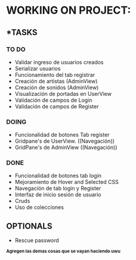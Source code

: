 # WORKING ON PROJECT: 

## ***TASKS**
### **TO DO**
- Validar ingreso de usuarios creados
- Serializar usuarios
- Funcionamiento del tab registrar
- Creación de artistas (AdminView)
- Creación de sonidos (AdminView)
- Visualización de portadas en UserView
- Validación de campos de Login
- Validación de campos de Register
### DOING
- Funcionalidad de botones Tab register
- Gridpane's de UserView. ((Navegación))
- GridPane's de AdminView ((Navegación))
### DONE
- Funcionalidad de botones tab login
- Mejoramiento de Hover and Selected CSS
- Navegación de tab login y Register 
- Interfaz de inicio sesión de usuario
- Cruds
- Uso de colecciones


## OPTIONALS
- Rescue password

<sub>**Agregen las demas cosas que se vayan haciendo uwu**</sub>
